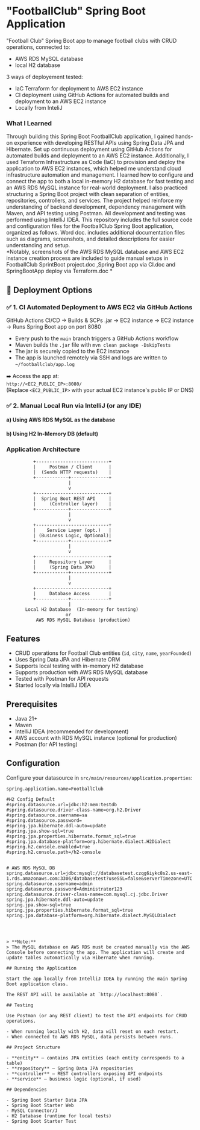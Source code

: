 # "FootballClub" Spring Boot Application

"Football Club" Spring Boot app to manage football clubs with CRUD operations, connected to:
* AWS RDS MySQL database
* local H2 database
  
3 ways of deployement tested:
* IaC Terraform for deployment to AWS EC2 instance
* CI deployment using GitHub Actions for automated builds and deployment to an AWS EC2 instance
* Locally from InteliJ
  
### What I Learned

Through building this Spring Boot FootballClub application, I gained hands-on experience with developing RESTful APIs using Spring Data JPA and Hibernate. 
Set up continuous deployment using GitHub Actions for automated builds and deployment to an AWS EC2 instance.
Additionally, I used Terraform Infrastructure as Code (IaC) to provision and deploy the application to AWS EC2 instances, which helped me understand cloud infrastructure automation and management. 
I learned how to configure and connect the app to both a local in-memory H2 database for fast testing and an AWS RDS MySQL instance for real-world deployment. I also practiced structuring a Spring Boot project with clean separation of entities, repositories, controllers, and services. The project helped reinforce my understanding of backend development, dependency management with Maven, and API testing using Postman. All development and testing was performed using IntelliJ IDEA.
This repository includes the full source code and configuration files for the FootballClub Spring Boot application, organized as follows. Word doc. includes additional documentation files such as diagrams, screenshots, and detailed descriptions for easier understanding and setup.   
*Notably, screenshots of the AWS RDS MySQL database and AWS EC2 instance creation process are included to guide manual setups in FootballClub SprintBoot project.doc ,Spring Boot app via CI.doc and SpringBootApp deploy via Terraform.doc *

## 🚀 Deployment Options

### ✅ 1. **CI Automated Deployment to AWS EC2 via GitHub Actions**
GitHub Actions CI/CD → Builds & SCPs .jar → EC2 instance → EC2 instance → Runs Spring Boot app on port 8080


- Every push to the `main` branch triggers a GitHub Actions workflow
- Maven builds the `.jar` file with `mvn clean package -DskipTests`
- The jar is securely copied to the EC2 instance
- The app is launched remotely via SSH and logs are written to `~/footballclub/app.log`

➡️ Access the app at:  
`http://<EC2_PUBLIC_IP>:8080/`  
(Replace `<EC2_PUBLIC_IP>` with your actual EC2 instance's public IP or DNS)

### ✅ 2. **Manual Local Run via IntelliJ (or any IDE)**
#### a) Using AWS RDS MySQL as the database
#### b) Using H2 In-Memory DB (default)




### Application Architecture
              +---------------------------+
              |     Postman / Client      |
              |  (Sends HTTP requests)    |
              +------------+--------------+
                           |
                           v
              +---------------------------+
              |  Spring Boot REST API     |
              |     (Controller layer)    |
              +------------+--------------+
                           |
                           v
              +---------------------------+
              |    Service Layer (opt.)   |
              | (Business Logic, Optional)|
              +------------+--------------+
                           |
                           v
              +---------------------------+
              |     Repository Layer      |
              |     (Spring Data JPA)     |
              +------------+--------------+
                           |
                           v
              +---------------------------+
              |     Database Access       |
              +------------+--------------+
                           |
           Local H2 Database  (In-memory for testing)
                          or
               AWS RDS MySQL Database (production)

## Features

- CRUD operations for Football Club entities (`id`, `city`, `name`, `yearFounded`)  
- Uses Spring Data JPA and Hibernate ORM  
- Supports local testing with in-memory H2 database  
- Supports production with AWS RDS MySQL database  
- Tested with Postman for API requests  
- Started locally via IntelliJ IDEA  

## Prerequisites

- Java 21+  
- Maven  
- IntelliJ IDEA (recommended for development)  
- AWS account with RDS MySQL instance (optional for production)  
- Postman (for API testing)  

## Configuration

Configure your datasource in `src/main/resources/application.properties`:

```properties
spring.application.name=FootballClub

#H2 Config Default
#spring.datasource.url=jdbc:h2:mem:testdb
#spring.datasource.driver-class-name=org.h2.Driver
#spring.datasource.username=sa
#spring.datasource.password=
#spring.jpa.hibernate.ddl-auto=update
#spring.jpa.show-sql=true
#spring.jpa.properties.hibernate.format_sql=true
#spring.jpa.database-platform=org.hibernate.dialect.H2Dialect
#spring.h2.console.enabled=true
#spring.h2.console.path=/h2-console


# AWS RDS MySQL DB
spring.datasource.url=jdbc:mysql://databasetest.czqg6iykc8s2.us-east-1.rds.amazonaws.com:3306/databasetest?useSSL=false&serverTimezone=UTC
spring.datasource.username=admin
spring.datasource.password=Administrator123
spring.datasource.driver-class-name=com.mysql.cj.jdbc.Driver
spring.jpa.hibernate.ddl-auto=update
spring.jpa.show-sql=true
spring.jpa.properties.hibernate.format_sql=true
spring.jpa.database-platform=org.hibernate.dialect.MySQLDialect




> **Note:**  
> The MySQL database on AWS RDS must be created manually via the AWS Console before connecting the app. The application will create and update tables automatically via Hibernate when running.

## Running the Application

Start the app locally from IntelliJ IDEA by running the main Spring Boot application class.

The REST API will be available at `http://localhost:8080`.

## Testing

Use Postman (or any REST client) to test the API endpoints for CRUD operations.

- When running locally with H2, data will reset on each restart.  
- When connected to AWS RDS MySQL, data persists between runs.  

## Project Structure

- **entity** — contains JPA entities (each entity corresponds to a table)  
- **repository** — Spring Data JPA repositories  
- **controller** — REST controllers exposing API endpoints  
- **service** — business logic (optional, if used)  

## Dependencies

- Spring Boot Starter Data JPA  
- Spring Boot Starter Web  
- MySQL Connector/J  
- H2 Database (runtime for local tests)  
- Spring Boot Starter Test  
